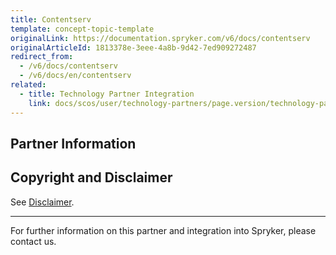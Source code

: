 ```yaml
---
title: Contentserv
template: concept-topic-template
originalLink: https://documentation.spryker.com/v6/docs/contentserv
originalArticleId: 1813378e-3eee-4a8b-9d42-7ed909272487
redirect_from:
  - /v6/docs/contentserv
  - /v6/docs/en/contentserv
related:
  - title: Technology Partner Integration
    link: docs/scos/user/technology-partners/page.version/technology-partner-integration.html
---
```


## Partner Information




## Copyright and Disclaimer

See [Disclaimer](https://github.com/spryker/spryker-documentation).

---
For further information on this partner and integration into Spryker, please contact us.

<div class="hubspot-form js-hubspot-form" data-portal-id="2770802" data-form-id="163e11fb-e833-4638-86ae-a2ca4b929a41" id="hubspot-1"></div>

